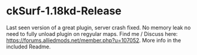 # ckSurf-1.18kd-Release
  Last seen version of a great plugin, server crash fixed.
  No memory leak no need to fully unload plugin on regyular maps.
  Find me / Discuss here: https://forums.alliedmods.net/member.php?u=107052. More info in the included Readme.
#
